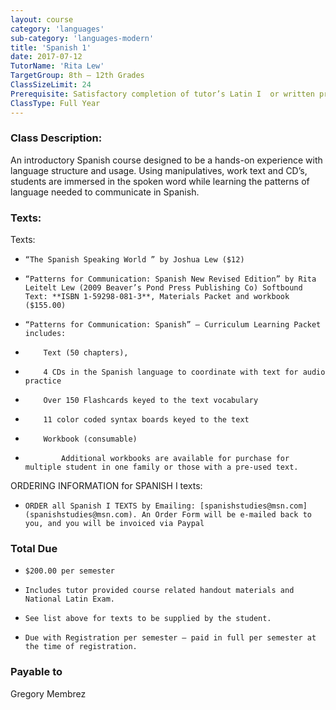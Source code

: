 ```yaml
---
layout: course
category: 'languages'
sub-category: 'languages-modern'
title: 'Spanish 1'
date: 2017-07-12
TutorName: 'Rita Lew'
TargetGroup: 8th – 12th Grades
ClassSizeLimit: 24
Prerequisite: Satisfactory completion of tutor’s Latin I  or written pre-approval by tutor through placement test.
ClassType: Full Year
---
```


### Class Description:
An introductory Spanish course designed to be a hands-on experience with language structure and usage. Using manipulatives, work text and CD’s, students are immersed in the spoken word while learning the patterns of language needed to communicate in Spanish.

### Texts:
Texts:

*     “The Spanish Speaking World ” by Joshua Lew ($12)
*     “Patterns for Communication: Spanish New Revised Edition” by Rita Leitelt Lew (2009 Beaver’s Pond Press Publishing Co) Softbound Text: **ISBN 1-59298-081-3**, Materials Packet and workbook ($155.00)
*     “Patterns for Communication: Spanish” — Curriculum Learning Packet includes:
*         Text (50 chapters),
*         4 CDs in the Spanish language to coordinate with text for audio practice
*         Over 150 Flashcards keyed to the text vocabulary
*         11 color coded syntax boards keyed to the text
*         Workbook (consumable)
*             Additional workbooks are available for purchase for multiple student in one family or those with a pre-used text.

ORDERING INFORMATION for SPANISH I texts:

*     ORDER all Spanish I TEXTS by Emailing: [spanishstudies@msn.com](spanishstudies@msn.com). An Order Form will be e-mailed back to you, and you will be invoiced via Paypal


### Total Due
*     $200.00 per semester
*     Includes tutor provided course related handout materials and National Latin Exam.
*     See list above for texts to be supplied by the student.
*     Due with Registration per semester – paid in full per semester at the time of registration.

### Payable to
Gregory Membrez